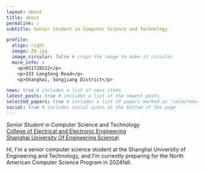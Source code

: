 ```yaml
---
layout: about
title: about
permalink: /
subtitle: Senior Student in Computer Science and Technology

profile:
  align: right
  image: ZH.jpg
  image_circular: false # crops the image to make it circular
  more_info: >
    <p>051720222</p>
    <p>333 Longteng Road</p>
    <p>Shanghai, Songjiang District</p>

news: true # includes a list of news items
latest_posts: true # includes a list of the newest posts
selected_papers: true # includes a list of papers marked as "selected={true}"
social: true # includes social icons at the bottom of the page
---
```

*Senior Student* in Computer Science and Technology\
[College of Electrical and Electronic Engineering](https://seee.sues.edu.cn/)\
[Shanghai University Of Engineering Science](https://www.sues.edu.cn/)\

Hi, I'm a senior computer science student at the Shanghai University of Engineering and Technology, and I'm currently preparing for the North American Computer Science Program in 2024fall.

<!-- Write your biography here. Tell the world about yourself. Link to your favorite [subreddit](http://reddit.com). You can put a picture in, too. The code is already in, just name your picture `prof_pic.jpg` and put it in the `img/` folder.

Put your address / P.O. box / other info right below your picture. You can also disable any of these elements by editing `profile` property of the YAML header of your `_pages/about.md`. Edit `_bibliography/papers.bib` and Jekyll will render your [publications page](/al-folio/publications/) automatically.

Link to your social media connections, too. This theme is set up to use [Font Awesome icons](https://fontawesome.com/) and [Academicons](https://jpswalsh.github.io/academicons/), like the ones below. Add your Facebook, Twitter, LinkedIn, Google Scholar, or just disable all of them. -->
